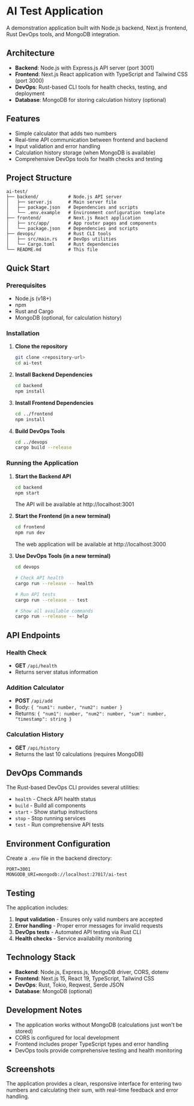 # AI Test Application

A demonstration application built with Node.js backend, Next.js frontend, Rust DevOps tools, and MongoDB integration.

## Architecture

- **Backend**: Node.js with Express.js API server (port 3001)
- **Frontend**: Next.js React application with TypeScript and Tailwind CSS (port 3000)
- **DevOps**: Rust-based CLI tools for health checks, testing, and deployment
- **Database**: MongoDB for storing calculation history (optional)

## Features

- Simple calculator that adds two numbers
- Real-time API communication between frontend and backend
- Input validation and error handling
- Calculation history storage (when MongoDB is available)
- Comprehensive DevOps tools for health checks and testing

## Project Structure

```
ai-test/
├── backend/           # Node.js API server
│   ├── server.js      # Main server file
│   ├── package.json   # Dependencies and scripts
│   └── .env.example   # Environment configuration template
├── frontend/          # Next.js React application
│   ├── src/app/       # App router pages and components
│   └── package.json   # Dependencies and scripts
├── devops/            # Rust CLI tools
│   ├── src/main.rs    # DevOps utilities
│   └── Cargo.toml     # Rust dependencies
└── README.md          # This file
```

## Quick Start

### Prerequisites

- Node.js (v18+)
- npm
- Rust and Cargo
- MongoDB (optional, for calculation history)

### Installation

1. **Clone the repository**
   ```bash
   git clone <repository-url>
   cd ai-test
   ```

2. **Install Backend Dependencies**
   ```bash
   cd backend
   npm install
   ```

3. **Install Frontend Dependencies**
   ```bash
   cd ../frontend
   npm install
   ```

4. **Build DevOps Tools**
   ```bash
   cd ../devops
   cargo build --release
   ```

### Running the Application

1. **Start the Backend API**
   ```bash
   cd backend
   npm start
   ```
   The API will be available at http://localhost:3001

2. **Start the Frontend (in a new terminal)**
   ```bash
   cd frontend
   npm run dev
   ```
   The web application will be available at http://localhost:3000

3. **Use DevOps Tools (in a new terminal)**
   ```bash
   cd devops
   
   # Check API health
   cargo run --release -- health
   
   # Run API tests
   cargo run --release -- test
   
   # Show all available commands
   cargo run --release -- help
   ```

## API Endpoints

### Health Check
- **GET** `/api/health`
- Returns server status information

### Addition Calculator
- **POST** `/api/add`
- Body: `{ "num1": number, "num2": number }`
- Returns: `{ "num1": number, "num2": number, "sum": number, "timestamp": string }`

### Calculation History
- **GET** `/api/history`
- Returns the last 10 calculations (requires MongoDB)

## DevOps Commands

The Rust-based DevOps CLI provides several utilities:

- `health` - Check API health status
- `build` - Build all components
- `start` - Show startup instructions
- `stop` - Stop running services
- `test` - Run comprehensive API tests

## Environment Configuration

Create a `.env` file in the backend directory:

```env
PORT=3001
MONGODB_URI=mongodb://localhost:27017/ai-test
```

## Testing

The application includes:

1. **Input validation** - Ensures only valid numbers are accepted
2. **Error handling** - Proper error messages for invalid requests
3. **DevOps tests** - Automated API testing via Rust CLI
4. **Health checks** - Service availability monitoring

## Technology Stack

- **Backend**: Node.js, Express.js, MongoDB driver, CORS, dotenv
- **Frontend**: Next.js 15, React 19, TypeScript, Tailwind CSS
- **DevOps**: Rust, Tokio, Reqwest, Serde JSON
- **Database**: MongoDB (optional)

## Development Notes

- The application works without MongoDB (calculations just won't be stored)
- CORS is configured for local development
- Frontend includes proper TypeScript types and error handling
- DevOps tools provide comprehensive testing and health monitoring

## Screenshots

The application provides a clean, responsive interface for entering two numbers and calculating their sum, with real-time feedback and error handling.